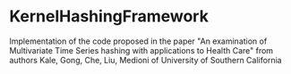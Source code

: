 # KernelHashingFramework
Implementation of the code proposed in the paper "An examination of Multivariate Time Series hashing with applications to Health Care" from authors Kale, Gong, Che, Liu, Medioni of University of Southern California

